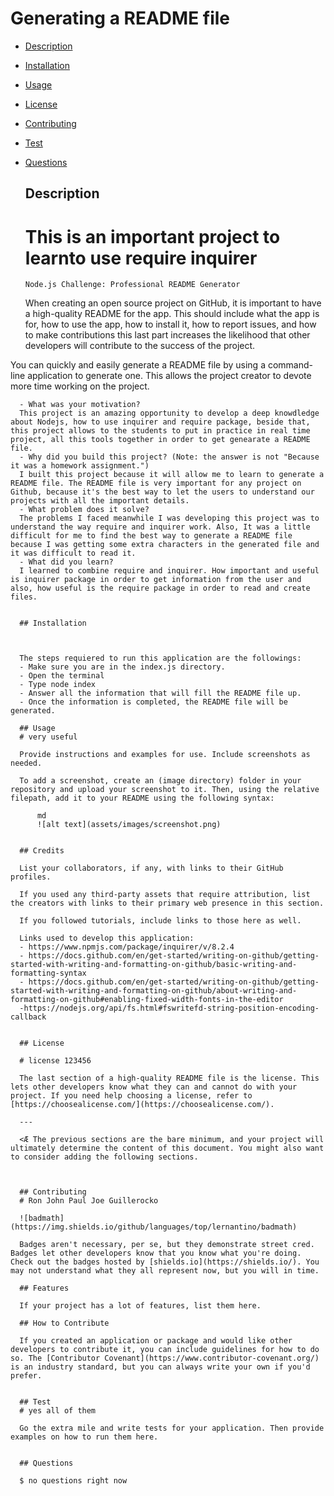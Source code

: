 # Generating a README file

     
      
- [Description](#description)
- [Installation](#installation)
- [Usage](#usage)
- [License](#license)
- [Contributing](#contributing)
- [Test](#test)
- [Questions](#questions)



  
  ## Description

   # This is an important project to learnto use require inquirer
      Node.js Challenge: Professional README Generator
   When creating an open source project on GitHub, it is important to have a high-quality README for the app. This should include what the app is for, how to use the app, how to install it, how to report issues, and how to make contributions this last part increases the likelihood that other developers will contribute to the success of the project.

You can quickly and easily generate a README file by using a command-line application to generate one. This allows the project creator to devote more time working on the project.

      
      - What was your motivation?
      This project is an amazing opportunity to develop a deep knowdledge about Nodejs, how to use inquirer and require package, beside that, this project allows to the students to put in practice in real time project, all this tools together in order to get genearate a README file.
      - Why did you build this project? (Note: the answer is not "Because it was a homework assignment.")
      I built this project because it will allow me to learn to generate a README file. The README file is very important for any project on Github, because it's the best way to let the users to understand our projects with all the important details.
      - What problem does it solve?
      The problems I faced meanwhile I was developing this project was to understand the way require and inquirer work. Also, It was a little difficult for me to find the best way to generate a README file because I was getting some extra characters in the generated file and it was difficult to read it.
      - What did you learn?
      I learned to combine require and inquirer. How important and useful is inquirer package in order to get information from the user and also, how useful is the require package in order to read and create files.

      
      ## Installation
      
      
      
      The steps requiered to run this application are the followings:
      - Make sure you are in the index.js directory.
      - Open the terminal 
      - Type node index
      - Answer all the information that will fill the README file up.
      - Once the information is completed, the README file will be generated.
      
      ## Usage
      # very useful

      Provide instructions and examples for use. Include screenshots as needed.
      
      To add a screenshot, create an (image directory) folder in your repository and upload your screenshot to it. Then, using the relative filepath, add it to your README using the following syntax:
      
          md
          ![alt text](assets/images/screenshot.png)
          
      
      ## Credits
      
      List your collaborators, if any, with links to their GitHub profiles.
      
      If you used any third-party assets that require attribution, list the creators with links to their primary web presence in this section.
      
      If you followed tutorials, include links to those here as well.
      
      Links used to develop this application:
      - https://www.npmjs.com/package/inquirer/v/8.2.4
      - https://docs.github.com/en/get-started/writing-on-github/getting-started-with-writing-and-formatting-on-github/basic-writing-and-formatting-syntax
      - https://docs.github.com/en/get-started/writing-on-github/getting-started-with-writing-and-formatting-on-github/about-writing-and-formatting-on-github#enabling-fixed-width-fonts-in-the-editor
      -https://nodejs.org/api/fs.html#fswritefd-string-position-encoding-callback


      ## License
      
      # license 123456
      
      The last section of a high-quality README file is the license. This lets other developers know what they can and cannot do with your project. If you need help choosing a license, refer to [https://choosealicense.com/](https://choosealicense.com/).
      
      ---
      
      <Æ The previous sections are the bare minimum, and your project will ultimately determine the content of this document. You might also want to consider adding the following sections.
      
      
      
      ## Contributing
      # Ron John Paul Joe Guillerocko
      
      ![badmath](https://img.shields.io/github/languages/top/lernantino/badmath)
      
      Badges aren't necessary, per se, but they demonstrate street cred. Badges let other developers know that you know what you're doing. Check out the badges hosted by [shields.io](https://shields.io/). You may not understand what they all represent now, but you will in time.
      
      ## Features
      
      If your project has a lot of features, list them here.
      
      ## How to Contribute
      
      If you created an application or package and would like other developers to contribute it, you can include guidelines for how to do so. The [Contributor Covenant](https://www.contributor-covenant.org/) is an industry standard, but you can always write your own if you'd prefer.
      
      
      ## Test
      # yes all of them

      Go the extra mile and write tests for your application. Then provide examples on how to run them here.

      
      ## Questions
      
      $ no questions right now
      
